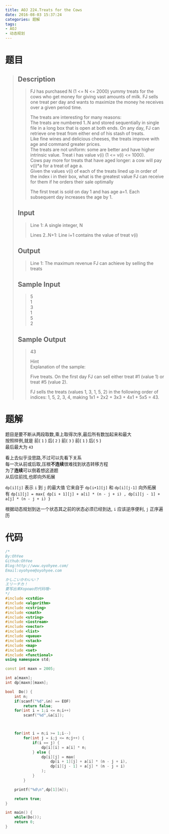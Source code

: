 ```yaml
---
title: AOJ 224.Treats for the Cows
date: 2016-08-03 15:37:24
categories: 题解
tags:
- AOJ
- 动态规划
---
```

# 题目
> 
> ## Description  
>> FJ has purchased N (1 &lt;= N &lt;= 2000) yummy treats for the cows who get money for giving vast amounts of milk. FJ sells one treat per day and wants to maximize the money he receives over a given period time.   
>>   
>> The treats are interesting for many reasons:  
>> The treats are numbered 1..N and stored sequentially in single file in a long box that is open at both ends. On any day, FJ can retrieve one treat from either end of his stash of treats.  
>> Like fine wines and delicious cheeses, the treats improve with age and command greater prices.  
>> The treats are not uniform: some are better and have higher intrinsic value. Treat i has value v(i) (1 &lt;= v(i) &lt;= 1000).  
>> Cows pay more for treats that have aged longer: a cow will pay v(i)*a for a treat of age a.  
>> Given the values v(i) of each of the treats lined up in order of the index i in their box, what is the greatest value FJ can receive for them if he orders their sale optimally    
>>   
>> The first treat is sold on day 1 and has age a=1. Each subsequent day increases the age by 1.  
>>   
>> <!--more-->  
> 
> ## Input  
>> Line 1: A single integer, N   
>>   
>> Lines 2..N+1: Line i+1 contains the value of treat v(i)  
>>   
> 
> ## Output  
>> Line 1: The maximum revenue FJ can achieve by selling the treats  
>>   
> 
> ## Sample Input  
>> 5  
>> 1  
>> 3  
>> 1  
>> 5  
>> 2  
>>   
> 
> ## Sample Output  
>> 43  
>>   
>> Hint  
>> Explanation of the sample:   
>>   
>> Five treats. On the first day FJ can sell either treat #1 (value 1) or treat #5 (value 2).   
>>   
>> FJ sells the treats (values 1, 3, 1, 5, 2) in the following order of indices: 1, 5, 2, 3, 4, making 1x1 + 2x2 + 3x3 + 4x1 + 5x5 = 43.  

# 题解
题目是要不断从两段取数,乘上取得次序,最后所有数加起来和最大  
按照样例,就是 前( `1` ) 后( `2` ) 前( `3` ) 前( `1` ) 后( `5` )  
最后最大为 `43`  

看上去似乎没思路,不过可以先看下关系  
每一次从前或后取,压根**不连续**很难找到状态转移方程  
为了**连续**可以倒着想这道题  
从后往前找,也即向外拓展  

`dp[i][j]` 表示 `i` 到 `j` 的最大值
它来自于 `dp[i+1][j]` 和 `dp[i][j-1]` 向外拓展  
有 `dp[i][j] = max{ dp[i + 1][j] + a[i] * (n - j + i) , dp[i][j - 1] + a[j] * (n - j + i) }`  

根据动态规划到达一个状态其之前的状态必须已经到达, `i` 应该逆序便利, `j` 正序遍历  

# 代码
```cpp Treats for the Cows https://github.com/OhYee/ACM.github.io/blob/master\AOJ\224.Treats%20for%20the%20Cows.cpp 代码备份
/*
By:OhYee
Github:OhYee
Blog:http://www.oyohyee.com/
Email:oyohyee@oyohyee.com

かしこいかわいい？
エリーチカ！
要写出来Хорошо的代码哦~
*/
#include <cstdio>
#include <algorithm>
#include <cstring>
#include <cmath>
#include <string>
#include <iostream>
#include <vector>
#include <list>
#include <queue>
#include <stack>
#include <map>
#include <set>
#include <functional>
using namespace std;

const int maxn = 2005;

int a[maxn];
int dp[maxn][maxn];

bool  Do() {
    int n;
    if(scanf("%d",&n) == EOF)
        return false;
    for(int i = 1;i <= n;i++)
        scanf("%d",&a[i]);



    for(int i = n;i >= 1;i--)
        for(int j = i;j <= n;j++) {
            if(i == j) {
                dp[i][i] = a[i] * n;
            } else {
                dp[i][j] = max(
                    dp[i + 1][j] + a[i] * (n - j + i),
                    dp[i][j - 1] + a[j] * (n - j + i)
                );
            }
        }

    printf("%d\n",dp[1][n]);

    return true;
}

int main() {
    while(Do());
    return 0;
}
```